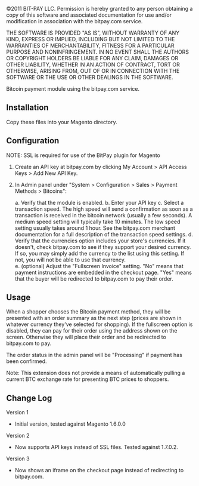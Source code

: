 ©2011 BIT-PAY LLC.
Permission is hereby granted to any person obtaining a copy of this software
and associated documentation for use and/or modification in association with
the bitpay.com service.

THE SOFTWARE IS PROVIDED "AS IS", WITHOUT WARRANTY OF ANY KIND, EXPRESS OR
IMPLIED, INCLUDING BUT NOT LIMITED TO THE WARRANTIES OF MERCHANTABILITY,
FITNESS FOR A PARTICULAR PURPOSE AND NONINFRINGEMENT. IN NO EVENT SHALL THE
AUTHORS OR COPYRIGHT HOLDERS BE LIABLE FOR ANY CLAIM, DAMAGES OR OTHER
LIABILITY, WHETHER IN AN ACTION OF CONTRACT, TORT OR OTHERWISE, ARISING FROM,
OUT OF OR IN CONNECTION WITH THE SOFTWARE OR THE USE OR OTHER DEALINGS IN
THE SOFTWARE.

Bitcoin payment module using the bitpay.com service.

Installation
------------
Copy these files into your Magento directory.

Configuration
-------------
NOTE: SSL is required for use of the BitPay plugin for Magento

1. Create an API key at bitpay.com by clicking My Account > API Access Keys > Add New API Key.
2. In Admin panel under "System > Configuration > Sales > Payment Methods > Bitcoins":

	a. Verify that the module is enabled.
	b. Enter your API key 
	c. Select a transaction speed.  The high speed will send a confirmation as soon as a transaction is received in the bitcoin network (usually a few seconds).  A medium speed setting will typically take 10 minutes.  The low speed setting usually takes around 1 hour.  See the bitpay.com merchant documentation for a full description of the transaction speed settings.
	d. Verify that the currencies option includes your store's currencies.  If it doesn't, check bitpay.com to see if they support your desired currency.  If so, you may simply add the currency to the list using this setting.  If not, you will not be able to use that currency.  
	e. (optional) Adjust the "Fullscreen Invoice" setting.  "No" means that payment instructions are embedded in the checkout page.  "Yes" means that the buyer will be redirected to bitpay.com to pay their order.

Usage
-----
When a shopper chooses the Bitcoin payment method, they will be presented with an order summary as the next step (prices are shown in whatever currency they've selected for shopping).  If the fullscreen option is disabled, they can pay for their order using the address shown on the screen.  Otherwise they will place their order and be redirected to bitpay.com to pay.

The order status in the admin panel will be "Processing" if payment has been confirmed. 

Note: This extension does not provide a means of automatically pulling a current BTC exchange rate for presenting BTC prices to shoppers.

Change Log
----------
Version 1
  - Initial version, tested against Magento 1.6.0.0

Version 2
  - Now supports API keys instead of SSL files.  Tested against 1.7.0.2.
 
Version 3
  - Now shows an iframe on the checkout page instead of redirecting to bitpay.com.
